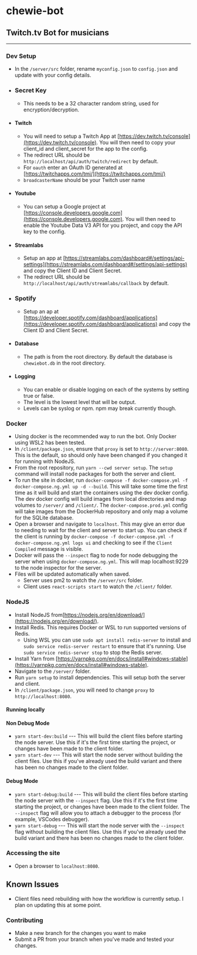 # chewie-bot

## Twitch.tv Bot for musicians

---

### Dev Setup

-   In the `/server/src` folder, rename `myconfig.json` to `config.json` and update with your config details.

-   ### Secret Key

    -   This needs to be a 32 character random string, used for encryption/decryption.

-   #### Twitch

    -   You will need to setup a Twitch App at [https://dev.twitch.tv/console](https://dev.twitch.tv/console). You will then need to copy your client_id and client_secret for the app to the config.
    -   The redirect URL should be `http://localhost/api/auth/twitch/redirect` by default.
    -   For `oauth` enter an OAuth ID generated at [https://twitchapps.com/tmi/](https://twitchapps.com/tmi/)
    -   `broadcasterName` should be your Twitch user name

-   #### Youtube

    -   You can setup a Google project at [https://console.developers.google.com](https://console.developers.google.com). You will then need to enable the Youtube Data V3 API for you project, and copy the API key to the config.

-   #### Streamlabs

    -   Setup an app at [https://streamlabs.com/dashboard#/settings/api-settings](https://streamlabs.com/dashboard#/settings/api-settings) and copy the Client ID and Client Secret.
    -   The redirect URL should be `http://localhost/api/auth/streamlabs/callback` by default.

-   ### Spotify
    
    -   Setup an ap at [https://developer.spotify.com/dashboard/applications](https://developer.spotify.com/dashboard/applications) and copy the Client ID and Client Secret.

-   #### Database

    -   The path is from the root directory. By default the database is `chewiebot.db` in the root directory.

-   #### Logging

    -   You can enable or disable logging on each of the systems by setting true or false.
    -   The level is the lowest level that will be output.
    -   Levels can be syslog or npm. npm may break currently though.

### Docker

-   Using docker is the recommended way to run the bot. Only Docker using WSL2 has been tested.
-   In `/client/package.json`, ensure that `proxy` is set to `http://server:8080`. This is the default, so should only have been changed if you changed it for running with NodeJS.
-   From the root repository, run `yarn --cwd server setup`. The `setup` command will install node packages for both the server and client.
-   To run the site in docker, run `docker-compose -f docker-compose.yml -f docker-compose.ng.yml up -d --build`. This will take some time the first time as it will build and start the containers using the dev docker config. The dev docker config will build images from local directories and map volumes to `/server/` and `/client/`. The `docker-compose.prod.yml` config will take images from the DockerHub repository and only map a volume for the SQLite database.
-   Open a browser and navigate to `localhost`. This may give an error due to needing to wait for the client and server to start up. You can check if the client is running by `docker-compose -f docker-compose.yml -f docker-compose.ng.yml logs ui` and checking to see if the `Client Compiled` message is visible.
-   Docker will pass the `--inspect` flag to node for node debugging the server when using `docker-compose.ng.yml`. This will map localhost:9229 to the node inspector for the server.
-   Files will be updated automatically when saved.
    -   Server uses pm2 to watch the `/server/src` folder.
    -   Client uses `react-scripts start` to watch the `/client/` folder.

### NodeJS

-   Install NodeJS from[https://nodejs.org/en/download/](https://nodejs.org/en/download/).
-   Install Redis. This requires Docker or WSL to run supported versions of Redis.
    -   Using WSL you can use `sudo apt install redis-server` to install and `sudo service redis-server restart` to ensure that it's running. Use `sudo service redis-server stop` to stop the Redis server.
-   Install Yarn from [https://yarnpkg.com/en/docs/install#windows-stable](https://yarnpkg.com/en/docs/install#windows-stable).
-   Navigate to the `/server/` folder.
-   Run `yarn setup` to install dependencies. This will setup both the server and client.
-   In `/client/package.json`, you will need to change `proxy` to `http://localhost:8080`.

#### Running locally

#### Non Debug Mode

-   `yarn start-dev:build` --- This will build the client files before starting the node server. Use this if it's the first time starting the project, or changes have been made to the client folder.
-   `yarn start-dev` --- This will start the node server without building the client files. Use this if you've already used the build variant and there has been no changes made to the client folder.

#### Debug Mode

-   `yarn start-debug:build` --- This will build the client files before starting the node server with the `--inspect` flag. Use this if it's the first time starting the project, or changes have been made to the client folder. The `--inspect` flag will allow you to attach a debugger to the process (for example, VSCodes debugger).
-   `yarn start-debug` --- This will start the node server with the `--inspect` flag without building the client files. Use this if you've already used the build variant and there has been no changes made to the client folder.

### Accessing the site

-   Open a browser to `localhost:8080`.

## Known Issues

-   Client files need rebuilding with how the workflow is currently setup. I plan on updating this at some point.

### Contributing

-   Make a new branch for the changes you want to make
-   Submit a PR from your branch when you've made and tested your changes.
